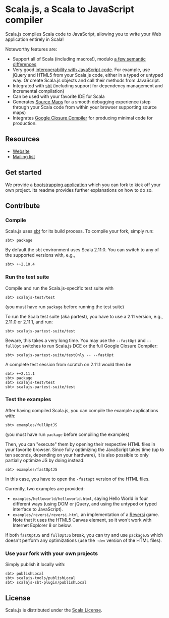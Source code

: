 # Scala.js, a Scala to JavaScript compiler

Scala.js compiles Scala code to JavaScript, allowing you to write your
Web application entirely in Scala!

Noteworthy features are:

*   Support all of Scala (including macros!),
    modulo [a few semantic differences](http://www.scala-js.org/doc/semantics.html)
*   Very good [interoperability with JavaScript code](http://www.scala-js.org/doc/js-interoperability.html).
    For example, use jQuery and HTML5 from your Scala.js code, either in a
    typed or untyped way. Or create Scala.js objects and call their methods
    from JavaScript.
*   Integrated with [sbt](http://www.scala-sbt.org/)
    (including support for dependency management and incremental compilation)
*   Can be used with your favorite IDE for Scala
*   Generates [Source Maps](http://www.html5rocks.com/en/tutorials/developertools/sourcemaps/)
    for a smooth debugging experience (step through your Scala code from within
    your browser supporting source maps)
*   Integrates [Google Closure Compiler](https://developers.google.com/closure/compiler/)
    for producing minimal code for production.

## Resources

*   [Website](http://www.scala-js.org/)
*   [Mailing list](https://groups.google.com/forum/?fromgroups#!forum/scala-js)

## Get started

We provide a
[bootstrapping application](https://github.com/sjrd/scala-js-example-app)
which you can fork to kick off your own project. Its readme provides further
explanations on how to do so.

## Contribute

### Compile

Scala.js uses [sbt](http://www.scala-sbt.org/) for its build process.
To compile your fork, simply run:

    sbt> package

By default the sbt environment uses Scala 2.11.0. You can switch to any of the
supported versions with, e.g.,

    sbt> ++2.10.4

### Run the test suite

Compile and run the Scala.js-specific test suite with

    sbt> scalajs-test/test

(you must have run `package` before running the test suite)

To run the Scala test suite (aka partest), you have to use a 2.11 version, e.g.,
2.11.0 or 2.11.1, and run:

    sbt> scalajs-partest-suite/test

Beware, this takes a very long time. You may use the `--fastOpt` and
`--fullOpt` switches to run Scala.js DCE or the full Google Closure
Compiler:

    sbt> scalajs-partest-suite/testOnly -- --fastOpt

A complete test session from scratch on 2.11.1 would then be

    sbt> ++2.11.1
    sbt> package
    sbt> scalajs-test/test
    sbt> scalajs-partest-suite/test

### Test the examples

After having compiled Scala.js, you can compile the example applications with:

    sbt> examples/fullOptJS

(you must have run `package` before compiling the examples)

Then, you can "execute" them by opening their respective HTML files in your
favorite browser. Since fully optimizing the JavaScript takes time
(up to ten seconds, depending on your hardware), it is also possible
to only partially optimize JS by doing instead:

    sbt> examples/fastOptJS

In this case, you have to open the `-fastopt` version of the HTML
files.

Currently, two examples are provided:

*   `examples/helloworld/helloworld.html`, saying Hello World in four different
    ways (using DOM or jQuery, and using the untyped or typed interface to
    JavaScript).
*   `examples/reversi/reversi.html`, an implementation of a
    [Reversi](http://en.wikipedia.org/wiki/Reversi) game. Note that it uses the
    HTML5 Canvas element, so it won't work with Internet Explorer 8 or
    below.

If both `fastOptJS` and `fullOptJS` break, you can try and use
`packageJS` which doesn't perform any optimizations (use the `-dev`
version of the HTML files).

### Use your fork with your own projects

Simply publish it locally with:

    sbt> publishLocal
    sbt> scalajs-tools/publishLocal
    sbt> scalajs-sbt-plugin/publishLocal

## License

Scala.js is distributed under the
[Scala License](http://www.scala-lang.org/license.html).
